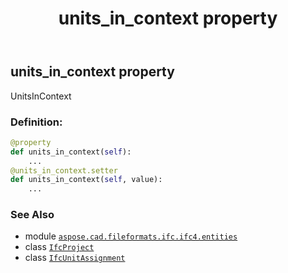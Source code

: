 ﻿---
title: units_in_context property
second_title: Aspose.CAD for Python via .NET API References
description: 
type: docs
weight: 120
url: /aspose.cad.fileformats.ifc.ifc4.entities/ifcproject/units_in_context/
is_root: false
---

## units_in_context property


UnitsInContext
### Definition:
```python
@property
def units_in_context(self):
    ...
@units_in_context.setter
def units_in_context(self, value):
    ...
```

### See Also
* module [`aspose.cad.fileformats.ifc.ifc4.entities`](../../)
* class [`IfcProject`](/cad/python-net/aspose.cad.fileformats.ifc.ifc4.entities/ifcproject)
* class [`IfcUnitAssignment`](/cad/python-net/aspose.cad.fileformats.ifc.ifc4.entities/ifcunitassignment)
